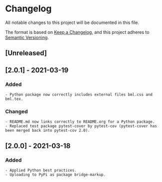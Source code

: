 # Changelog

All notable changes to this project will be documented in this file.

The format is based on [Keep a Changelog](https://keepachangelog.com/en/1.0.0/),
and this project adheres to [Semantic Versioning](https://semver.org/spec/v2.0.0.html).

## [Unreleased]

## [2.0.1] - 2021-03-19

### Added

	- Python package now correctly includes external files bml.css and bml.tex.

### Changed

	- README.md now links correctly to README.org for a Python package.
	- Replaced test package pytest-cover by pytest-cov (pytest-cover has been merged back into pytest-cov 2.0).

## [2.0.0] - 2021-03-18

### Added

	- Applied Python best practices.
	- Uploading to PyPi as package bridge-markup.

